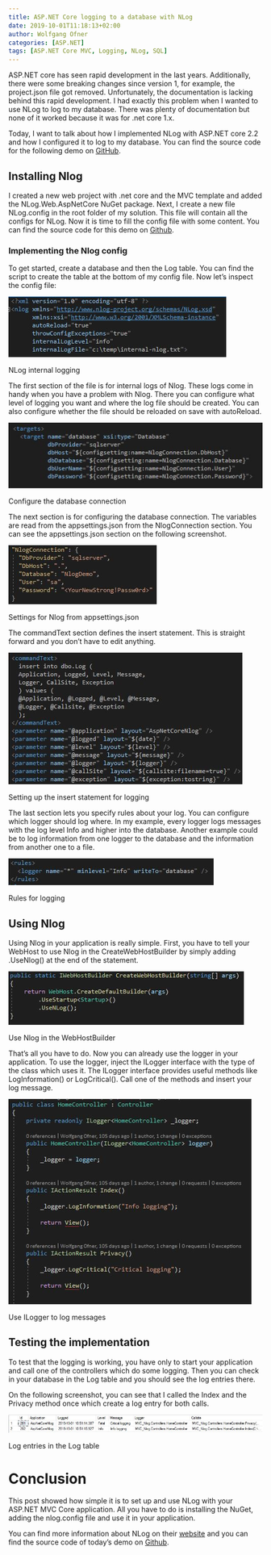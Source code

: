 ```yaml
---
title: ASP.NET Core logging to a database with NLog
date: 2019-10-01T11:18:13+02:00
author: Wolfgang Ofner
categories: [ASP.NET]
tags: [ASP.NET Core MVC, Logging, NLog, SQL]
---
```

ASP.NET core has seen rapid development in the last years. Additionally, there were some breaking changes since version 1, for example, the project.json file got removed. Unfortunately, the documentation is lacking behind this rapid development. I had exactly this problem when I wanted to use NLog to log to my database. There was plenty of documentation but none of it worked because it was for .net core 1.x.

Today, I want to talk about how I implemented NLog with ASP.NET core 2.2 and how I configured it to log to my database. You can find the source code for the following demo on <a href="https://github.com/WolfgangOfner/MVC-Nlog" target="_blank" rel="noopener noreferrer">GitHub</a>.

## Installing Nlog

I created a new web project with .net core and the MVC template and added the NLog.Web.AspNetCore NuGet package. Next, I create a new file NLog.config in the root folder of my solution. This file will contain all the configs for NLog. Now it is time to fill the config file with some content. You can find the source code for this demo on <a href="https://github.com/WolfgangOfner/MVC-Nlog" target="_blank" rel="noopener noreferrer">Github</a>.

### Implementing the Nlog config

To get started, create a database and then the Log table. You can find the script to create the table at the bottom of my config file. Now let&#8217;s inspect the config file:

<div class="col-12 col-sm-10 aligncenter">
  <a href="/assets/img/posts/2019/10/NLog-internal-logging.jpg"><img loading="lazy" src="/assets/img/posts/2019/10/NLog-internal-logging.jpg" alt="NLog internal logging" /></a>
  
  <p>
    NLog internal logging
  </p>
</div>

The first section of the file is for internal logs of Nlog. These logs come in handy when you have a problem with Nlog. There you can configure what level of logging you want and where the log file should be created. You can also configure whether the file should be reloaded on save with autoReload.

<div class="col-12 col-sm-10 aligncenter">
  <a href="/assets/img/posts/2019/10/Configure-the-database-connection.jpg"><img loading="lazy" src="/assets/img/posts/2019/10/Configure-the-database-connection.jpg" alt="Configure the database connection" /></a>
  
  <p>
    Configure the database connection
  </p>
</div>

The next section is for configuring the database connection. The variables are read from the appsettings.json from the NlogConnection section. You can see the appsettings.json section on the following screenshot.

<div class="col-12 col-sm-10 aligncenter">
  <a href="/assets/img/posts/2019/10/Settings-for-Nlog-from-appsettings.json_.jpeg"><img loading="lazy" src="/assets/img/posts/2019/10/Settings-for-Nlog-from-appsettings.json_.jpeg" alt="Settings for Nlog from appsettings.json" /></a>
  
  <p>
    Settings for Nlog from appsettings.json
  </p>
</div>

The commandText section defines the insert statement. This is straight forward and you don&#8217;t have to edit anything.

<div class="col-12 col-sm-10 aligncenter">
  <a href="/assets/img/posts/2019/10/Setting-up-the-insert-statement-for-logging.jpg"><img loading="lazy" src="/assets/img/posts/2019/10/Setting-up-the-insert-statement-for-logging.jpg" alt="Setting up the insert statement for logging" /></a>
  
  <p>
    Setting up the insert statement for logging
  </p>
</div>

The last section lets you specify rules about your log. You can configure which logger should log where. In my example, every logger logs messages with the log level Info and higher into the database. Another example could be to log information from one logger to the database and the information from another one to a file.

<div class="col-12 col-sm-10 aligncenter">
  <a href="/assets/img/posts/2019/10/Rules-for-logging.jpg"><img loading="lazy" src="/assets/img/posts/2019/10/Rules-for-logging.jpg" alt="Rules for logging" /></a>
  
  <p>
    Rules for logging
  </p>
</div>

## Using Nlog

Using Nlog in your application is really simple. First, you have to tell your WebHost to use Nlog in the CreateWebHostBuilder by simply adding .UseNlog() at the end of the statement.

<div class="col-12 col-sm-10 aligncenter">
  <a href="/assets/img/posts/2019/10/Use-Nlog-in-the-WebHostBuilder.jpg"><img loading="lazy" src="/assets/img/posts/2019/10/Use-Nlog-in-the-WebHostBuilder.jpg" alt="Use Nlog in the WebHostBuilder" /></a>
  
  <p>
    Use Nlog in the WebHostBuilder
  </p>
</div>

That&#8217;s all you have to do. Now you can already use the logger in your application. To use the logger, inject the ILogger interface with the type of the class which uses it. The ILogger interface provides useful methods like LogInformation() or LogCritical(). Call one of the methods and insert your log message.

<div class="col-12 col-sm-10 aligncenter">
  <a href="/assets/img/posts/2019/10/Use-ILogger-to-log-messages.jpg"><img loading="lazy" src="/assets/img/posts/2019/10/Use-ILogger-to-log-messages.jpg" alt="Use ILogger to log messages" /></a>
  
  <p>
    Use ILogger to log messages
  </p>
</div>

## Testing the implementation

To test that the logging is working, you have only to start your application and call one of the controllers which do some logging. Then you can check in your database in the Log table and you should see the log entries there.

On the following screenshot, you can see that I called the Index and the Privacy method once which create a log entry for both calls.

<div class="col-12 col-sm-10 aligncenter">
  <a href="/assets/img/posts/2019/10/Log-entries-in-the-Log-table.jpg"><img loading="lazy" src="/assets/img/posts/2019/10/Log-entries-in-the-Log-table.jpg" alt="Log entries in the Log table" /></a>
  
  <p>
    Log entries in the Log table
  </p>
</div>

# Conclusion

This post showed how simple it is to set up and use NLog with your ASP.NET MVC Core application. All you have to do is installing the NuGet, adding the nlog.config file and use it in your application.

You can find more information about NLog on their <a href="https://nlog-project.org/" target="_blank" rel="noopener noreferrer">website</a> and you can find the source code of today&#8217;s demo on <a href="https://github.com/WolfgangOfner/MVC-Nlog" target="_blank" rel="noopener noreferrer">Github</a>.